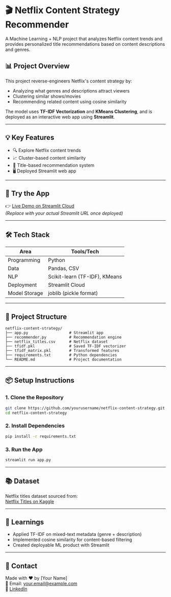 
# 🎬 Netflix Content Strategy Recommender

A Machine Learning + NLP project that analyzes Netflix content trends and provides personalized title recommendations based on content descriptions and genres.

## 📊 Project Overview

This project reverse-engineers Netflix's content strategy by:
- Analyzing what genres and descriptions attract viewers
- Clustering similar shows/movies
- Recommending related content using cosine similarity

The model uses **TF-IDF Vectorization** and **KMeans Clustering**, and is deployed as an interactive web app using **Streamlit**.

---

## 💡 Key Features

- 🔍 Explore Netflix content trends
- 📈 Cluster-based content similarity
- 🎯 Title-based recommendation system
- 🖥️ Deployed Streamlit web app

---

## 🚀 Try the App

👉 [Live Demo on Streamlit Cloud](https://your-app-link.streamlit.app)  
*(Replace with your actual Streamlit URL once deployed)*

---

## 🛠️ Tech Stack

| Area | Tools/Tech |
|------|------------|
| Programming | Python |
| Data | Pandas, CSV |
| NLP | Scikit-learn (TF-IDF), KMeans |
| Deployment | Streamlit Cloud |
| Model Storage | joblib (pickle format) |

---

## 📁 Project Structure

```
netflix-content-strategy/
├── app.py                  # Streamlit app
├── recommender.py          # Recommendation engine
├── netflix_titles.csv      # Netflix dataset
├── tfidf.pkl               # Saved TF-IDF vectorizer
├── tfidf_matrix.pkl        # Transformed features
├── requirements.txt        # Python dependencies
└── README.md               # Project documentation
```

---

## 📦 Setup Instructions

### 1. Clone the Repository

```bash
git clone https://github.com/yourusername/netflix-content-strategy.git
cd netflix-content-strategy
```

### 2. Install Dependencies

```bash
pip install -r requirements.txt
```

### 3. Run the App

```bash
streamlit run app.py
```

---

## 📚 Dataset

Netflix titles dataset sourced from:  
[Netflix Titles on Kaggle](https://www.kaggle.com/shivamb/netflix-shows)

---

## 🧠 Learnings

- Applied TF-IDF on mixed-text metadata (genre + description)
- Implemented cosine similarity for content-based filtering
- Created deployable ML product with Streamlit

---

## 📩 Contact

Made with ❤️ by [Your Name]  
📧 Email: your.email@example.com  
🔗 [LinkedIn](https://www.linkedin.com/in/yourprofile)
